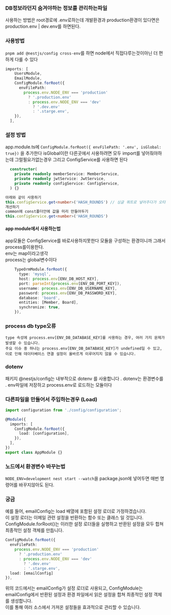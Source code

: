 ### DB정보라던지 숨겨야하는 정보를 관리하는파일
사용하는 방법은 root경로에 .env로하는데 개발환경과 production환경이 있다면은 <br>
production.env | dev.env를 하면된다. <br>

### 사용방법
`pnpm add @nestjs/config cross-env`를 하면 node에서 직접다루는것이아닌 더 편하게 다룰 수 있다

```ts
imports: [
    UsersModule,
    EmailModule,
    ConfigModule.forRoot({
      envFilePath:
        process.env.NODE_ENV === 'production'
          ? '.production.env'
          : process.env.NODE_ENV === 'dev'
            ? '.dev.env'
            : '.starge.env',
    }),
  ],
```


### 설정 방법
app.module.ts에 `ConfigModule.forRoot({ envFilePath: '.env', isGlobal: true})` 을 추가한다
isGlobal이란 다른곳에서 사용하려면 모두 import를 넣어줘야하는데 그럴필요가없는경우
그리고 ConfigService를 사용하면 된다
```ts
  constructor(
    private readonly memberService: MemberService,
    private readonly jwtService: JwtService,
    private readonly configService: ConfigService,
  ) {}

아래와 같이 사용하기
this.configService.get<number>('HASH_ROUNDS') // 싱글 쿼트로 넣어주다가 오타생기면 문제생기고 value가 변경되면 문제생김 그래서 key값을저장하는 파일을 따로 만듬
개선하기
common에 const폴더안에 값을 미리 만들어두기
this.configService.get<number>('HASH_ROUNDS')
```
#### app module에서 사용하는법
app모듈은 ConfigService를 바로사용하지못한다 모듈을 구성하는 환경이니까 그래서 process를이용한다. <br>
env는 map이라고생각 <br>
process는 global변수이다 <br>
```ts
    TypeOrmModule.forRoot({
      type: 'mysql',
      host: process.env[ENV_DB_HOST_KEY],
      port: parseInt(process.env[ENV_DB_PORT_KEY]),
      username: process.env[ENV_DB_USERNAME_KEY],
      password: process.env[ENV_DB_PASSWORD_KEY],
      database: 'board',
      entities: [Member, Board],
      synchronize: true,
    }),
```

### process db type오류
```
type 속성에 process.env[ENV_DB_DATABASE_KEY]를 사용하는 경우, 여러 가지 문제가 발생할 수 있습니다. 
주요 이슈 중 하나는 process.env[ENV_DB_DATABASE_KEY]가 undefined일 수 있고, 이로 인해 데이터베이스 연결 설정이 올바르게 이루어지지 않을 수 있습니다.
```


### dotenv
패키지 @nestjs/config는 내부적으로 dotenv 를 사용합니다 .
dotenv는 환경변수를 . env파일에 저장하고 process.env로 로드하는 모듈이다





### 다른파일을 만들어서 주입하는경우 (Load)
```ts
import configuration from './config/configuration';

@Module({
  imports: [
    ConfigModule.forRoot({
      load: [configuration],
    }),
  ],
})
export class AppModule {}
```


### 노드에서 환경변수 바꾸는법
`NODE_ENV=development nest start --watch`을 package.json에 넣어두면 매번 명령어를 바꾸지않아도 된다.


### 궁금
예를 들어, emailConfig는 load 배열에 포함된 설정 로더로 가정하겠습니다. <br>
이 설정 로더는 이메일 관련 설정을 반환하는 함수 또는 클래스 일 것입니다. <br> ConfigModule.forRoot()는 이러한 설정 로더들을 실행하고 반환된 설정을 모두 합쳐 최종적인 설정 객체를 만듭니다.

```ts
ConfigModule.forRoot({
  envFilePath:
    process.env.NODE_ENV === 'production'
      ? '.production.env'
      : process.env.NODE_ENV === 'dev'
        ? '.dev.env'
        : '.starge.env',
  load: [emailConfig]
}),
```
위의 코드에서는 emailConfig가 설정 로더로 사용되고, ConfigModule는 emailConfig에서 반환된 설정과 환경 파일에서 읽은 설정을 합쳐 최종적인 설정 객체를 생성합니다. <br> 이를 통해 여러 소스에서 가져온 설정들을 효과적으로 관리할 수 있습니다.
